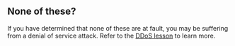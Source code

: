 
## None of these?

If you have determined that none of these are at fault, you may be suffering from a denial of service attack. Refer to the [DDoS lesson](topics/practice-1-emergencies/5-ddos/1-1-intro.md) to learn more. 
